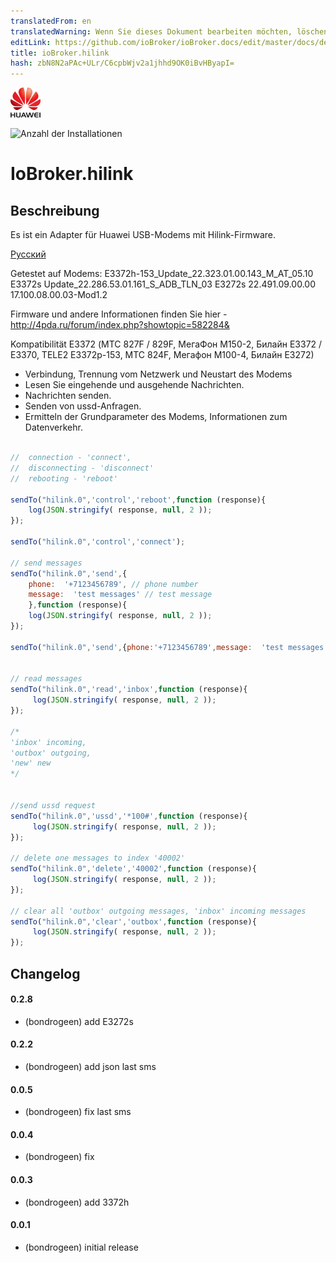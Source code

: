 ```yaml
---
translatedFrom: en
translatedWarning: Wenn Sie dieses Dokument bearbeiten möchten, löschen Sie bitte das Feld "translationsFrom". Andernfalls wird dieses Dokument automatisch erneut übersetzt
editLink: https://github.com/ioBroker/ioBroker.docs/edit/master/docs/de/adapterref/iobroker.hilink/README.md
title: ioBroker.hilink
hash: zbN8N2aPAc+ULr/C6cpbWjv2a1jhhd9OK0iBvHByapI=
---
```

![Logo](../../../en/adapterref/iobroker.hilink/admin/hilink.png)

![Anzahl der Installationen](http://iobroker.live/badges/hilink-stable.svg)

# IoBroker.hilink
## Beschreibung
Es ist ein Adapter für Huawei USB-Modems mit Hilink-Firmware.

[Русский](https://github.com/bondrogeen/iobroker.hilink/blob/master/docs/ru/README.md)

Getestet auf Modems: E3372h-153_Update_22.323.01.00.143_M_AT_05.10 E3372s Update_22.286.53.01.161_S_ADB_TLN_03 E3272s 22.491.09.00.00 17.100.08.00.03-Mod1.2

Firmware und andere Informationen finden Sie hier - http://4pda.ru/forum/index.php?showtopic=582284&

Kompatibilität E3372 (МТС 827F / 829F, МегаФон M150-2, Билайн E3372 / E3370, TELE2 E3372р-153, МТС 824F, Мегафон M100-4, Билайн E3272)

- Verbindung, Trennung vom Netzwerk und Neustart des Modems
- Lesen Sie eingehende und ausgehende Nachrichten.
- Nachrichten senden.
- Senden von ussd-Anfragen.
- Ermitteln der Grundparameter des Modems, Informationen zum Datenverkehr.

```javascript

//  connection - 'connect',
//  disconnecting - 'disconnect'
//  rebooting - 'reboot'

sendTo("hilink.0",'control','reboot',function (response){
    log(JSON.stringify( response, null, 2 ));
});

sendTo("hilink.0",'control','connect');

// send messages
sendTo("hilink.0",'send',{
    phone:  '+7123456789', // phone number
    message:  'test messages' // test message
    },function (response){
    log(JSON.stringify( response, null, 2 ));
});

sendTo("hilink.0",'send',{phone:'+7123456789',message:  'test messages'});


// read messages
sendTo("hilink.0",'read','inbox',function (response){
     log(JSON.stringify( response, null, 2 ));
});

/*
'inbox' incoming,
'outbox' outgoing,
'new' new
*/


//send ussd request
sendTo("hilink.0",'ussd','*100#',function (response){
     log(JSON.stringify( response, null, 2 ));
});

// delete one messages to index '40002'
sendTo("hilink.0",'delete','40002',function (response){
     log(JSON.stringify( response, null, 2 ));
});

// clear all 'outbox' outgoing messages, 'inbox' incoming messages
sendTo("hilink.0",'clear','outbox',function (response){
     log(JSON.stringify( response, null, 2 ));
});

```

## Changelog

#### 0.2.8
* (bondrogeen) add E3272s

#### 0.2.2
* (bondrogeen) add json last sms

#### 0.0.5
* (bondrogeen) fix last sms

#### 0.0.4
* (bondrogeen) fix

#### 0.0.3
* (bondrogeen) add 3372h

#### 0.0.1
* (bondrogeen) initial release